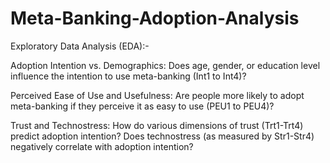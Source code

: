 # Meta-Banking-Adoption-Analysis

Exploratory Data Analysis (EDA):-

Adoption Intention vs. Demographics: 
Does age, gender, or education level influence the intention to use meta-banking (Int1 to Int4)?

Perceived Ease of Use and Usefulness: 
Are people more likely to adopt meta-banking if they perceive it as easy to use (PEU1 to PEU4)?

Trust and Technostress: 
How do various dimensions of trust (Trt1-Trt4) predict adoption intention?
Does technostress (as measured by Str1-Str4) negatively correlate with adoption intention?
